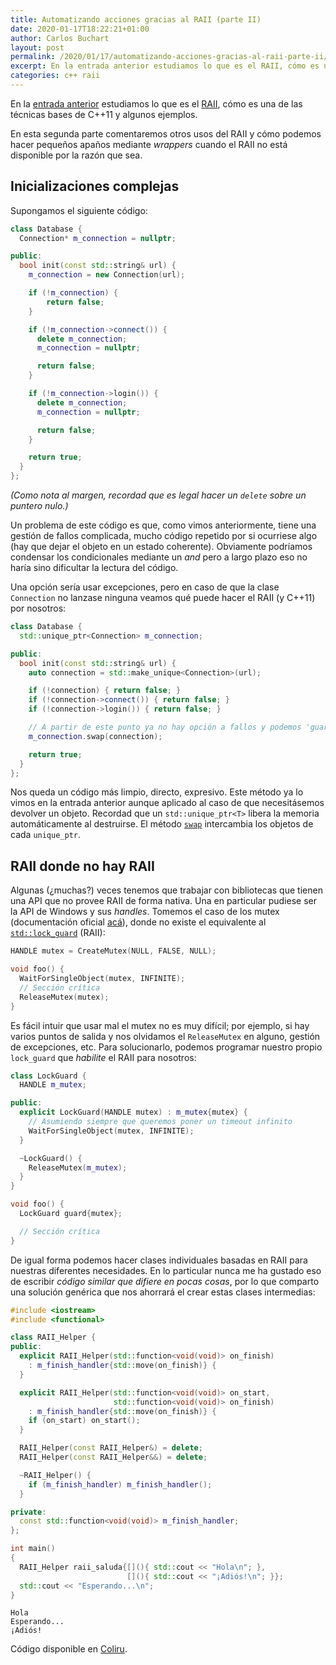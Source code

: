 ```yaml
---
title: Automatizando acciones gracias al RAII (parte II)
date: 2020-01-17T18:22:21+01:00
author: Carlos Buchart
layout: post
permalink: /2020/01/17/automatizando-acciones-gracias-al-raii-parte-ii/
excerpt: En la entrada anterior estudiamos lo que es el RAII, cómo es una de las técnicas bases de C++11 y algunos ejemplos. En esta segunda parte comentaremos otros usos del RAII y cómo podemos hacer pequeños apaños mediante wrappers cuando el RAII no está disponible por la razón que sea.
categories: c++ raii
---
```

En la [entrada anterior](/2020/01/13/automatizando-acciones-gracias-al-raii-parte-i/) estudiamos lo que es el [RAII](https://es.wikipedia.org/wiki/RAII), cómo es una de las técnicas bases de C++11 y algunos ejemplos.

En esta segunda parte comentaremos otros usos del RAII y cómo podemos hacer pequeños apaños mediante _wrappers_ cuando el RAII no está disponible por la razón que sea.

## Inicializaciones complejas

Supongamos el siguiente código:

```cpp
class Database {
  Connection* m_connection = nullptr;

public:
  bool init(const std::string& url) {
    m_connection = new Connection(url);

    if (!m_connection) {
        return false;
    }

    if (!m_connection->connect()) {
      delete m_connection;
      m_connection = nullptr;

      return false;
    }

    if (!m_connection->login()) {
      delete m_connection;
      m_connection = nullptr;

      return false;
    }

    return true;
  }
};
```

_(Como nota al margen, recordad que es legal hacer un `delete` sobre un puntero nulo.)_

Un problema de este código es que, como vimos anteriormente, tiene una gestión de fallos complicada, mucho código repetido por si ocurriese algo (hay que dejar el objeto en un estado coherente). Obviamente podríamos condensar los condicionales mediante un _and_ pero a largo plazo eso no haría sino dificultar la lectura del código.

Una opción sería usar excepciones, pero en caso de que la clase `Connection` no lanzase ninguna veamos qué puede hacer el RAII (y C++11) por nosotros:

```cpp
class Database {
  std::unique_ptr<Connection> m_connection;

public:
  bool init(const std::string& url) {
    auto connection = std::make_unique<Connection>(url);

    if (!connection) { return false; }
    if (!connection->connect()) { return false; }
    if (!connection->login()) { return false; }

    // A partir de este punto ya no hay opción a fallos y podemos 'guardar' los cambios
    m_connection.swap(connection);

    return true;
  }
};
```

Nos queda un código más limpio, directo, expresivo. Este método ya lo vimos en la entrada anterior aunque aplicado al caso de que necesitásemos devolver un objeto. Recordad que un `std::unique_ptr<T>` libera la memoria automáticamente al destruirse. El método [`swap`](https://es.cppreference.com/w/cpp/memory/unique_ptr/swap) intercambia los objetos de cada `unique_ptr`.

## RAII donde no hay RAII

Algunas (¿muchas?) veces tenemos que trabajar con bibliotecas que tienen una API que no provee RAII de forma nativa. Una en particular pudiese ser la API de Windows y sus _handles_. Tomemos el caso de los mutex (documentación oficial [acá](https://docs.microsoft.com/en-us/windows/win32/sync/using-mutex-objects)), donde no existe el equivalente al [`std::lock_guard`](https://en.cppreference.com/w/cpp/thread/lock_guard) (RAII):

```cpp
HANDLE mutex = CreateMutex(NULL, FALSE, NULL);

void foo() {
  WaitForSingleObject(mutex, INFINITE);
  // Sección crítica
  ReleaseMutex(mutex);
}
```

Es fácil intuir que usar mal el mutex no es muy difícil; por ejemplo, si hay varios puntos de salida y nos olvidamos el `ReleaseMutex` en alguno, gestión de excepciones, etc. Para solucionarlo, podemos programar nuestro propio `lock_guard` que _habilite_ el RAII para nosotros:

```cpp
class LockGuard {
  HANDLE m_mutex;

public:
  explicit LockGuard(HANDLE mutex) : m_mutex{mutex} {
    // Asumiendo siempre que queremos poner un timeout infinito
    WaitForSingleObject(mutex, INFINITE);
  }

  ~LockGuard() {
    ReleaseMutex(m_mutex);
  }
}

void foo() {
  LockGuard guard{mutex};

  // Sección crítica
}
```

De igual forma podemos hacer clases individuales basadas en RAII para nuestras diferentes necesidades. En lo particular nunca me ha gustado eso de escribir _código similar que difiere en pocas cosas_, por lo que comparto una solución genérica que nos ahorrará el crear estas clases intermedias:

```cpp
#include <iostream>
#include <functional>

class RAII_Helper {
public:
  explicit RAII_Helper(std::function<void(void)> on_finish)
    : m_finish_handler{std::move(on_finish)} {
  }

  explicit RAII_Helper(std::function<void(void)> on_start,
                       std::function<void(void)> on_finish)
    : m_finish_handler{std::move(on_finish)} {
    if (on_start) on_start();
  }

  RAII_Helper(const RAII_Helper&) = delete;
  RAII_Helper(const RAII_Helper&&) = delete;

  ~RAII_Helper() {
    if (m_finish_handler) m_finish_handler();
  }

private:
  const std::function<void(void)> m_finish_handler;
};

int main()
{
  RAII_Helper raii_saluda{[](){ std::cout << "Hola\n"; },
                          [](){ std::cout << "¡Adiós!\n"; }};
  std::cout << "Esperando...\n";
}
```

```text
Hola
Esperando...
¡Adiós!
```

Código disponible en [Coliru](https://coliru.stacked-crooked.com/a/419f157c75cf09fc).
